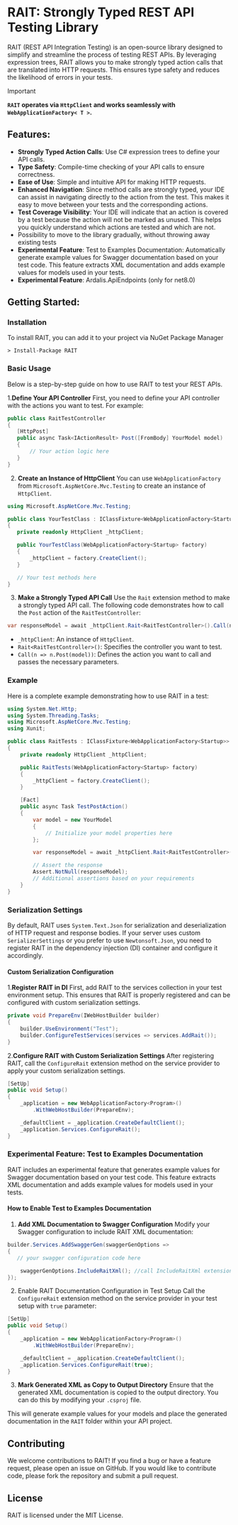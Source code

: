# RAIT: Strongly Typed REST API Testing Library

RAIT (REST API Integration Testing) is an open-source library designed to simplify and streamline the process of testing REST APIs. By leveraging expression trees, RAIT allows you to make strongly typed action calls that are translated into HTTP requests. This ensures type safety and reduces the likelihood of errors in your tests.

> [!IMPORTANT]
> **`RAIT` operates via `HttpClient` and works seamlessly with `WebApplicationFactory< T >`.**

## Features:
- **Strongly Typed Action Calls**: Use C# expression trees to define your API calls.
- **Type Safety**: Compile-time checking of your API calls to ensure correctness.
- **Ease of Use**: Simple and intuitive API for making HTTP requests.
- **Enhanced Navigation**: Since method calls are strongly typed, your IDE can assist in navigating directly to the action from the test. This makes it easy to move between your tests and the corresponding actions.
- **Test Coverage Visibility**: Your IDE will indicate that an action is covered by a test because the action will not be marked as unused. This helps you quickly understand which actions are tested and which are not.
-  Possibility to move to the library gradually, without throwing away existing tests
- **Experimental Feature**: Test to Examples Documentation: Automatically generate example values for Swagger documentation based on your test code. This feature extracts XML documentation and adds example values for models used in your tests.
- **Experimental Feature**: Ardalis.ApiEndpoints (only for net8.0)

## Getting Started:
### Installation
To install RAIT, you can add it to your project via NuGet Package Manager
```
> Install-Package RAIT
``` 

###  Basic Usage
Below is a step-by-step guide on how to use RAIT to test your REST APIs.

1.**Define Your API Controller**
First, you need to define your API controller with the actions you want to test. For example:

```csharp
public class RaitTestController
{
   [HttpPost]
   public async Task<IActionResult> Post([FromBody] YourModel model)
   {
       // Your action logic here
   }
}
```

2. **Create an Instance of HttpClient**
You can use `WebApplicationFactory` from `Microsoft.AspNetCore.Mvc.Testing` to create an instance of `HttpClient`.

```csharp
using Microsoft.AspNetCore.Mvc.Testing;

public class YourTestClass : IClassFixture<WebApplicationFactory<Startup>>
{
   private readonly HttpClient _httpClient;

   public YourTestClass(WebApplicationFactory<Startup> factory)
   {
       _httpClient = factory.CreateClient();
   }

   // Your test methods here
}
```

3. **Make a Strongly Typed API Call**
Use the `Rait` extension method to make a strongly typed API call. The following code demonstrates how to call the `Post` action of the `RaitTestController`:

```csharp
var responseModel = await _httpClient.Rait<RaitTestController>().Call(n => n.Post(model));
```
- `_httpClient`: An instance of `HttpClient`.
- `Rait<RaitTestController>()`: Specifies the controller you want to test.
- `Call(n => n.Post(model))`: Defines the action you want to call and passes the necessary parameters.

### Example
Here is a complete example demonstrating how to use RAIT in a test:

```csharp
using System.Net.Http;
using System.Threading.Tasks;
using Microsoft.AspNetCore.Mvc.Testing;
using Xunit;

public class RaitTests : IClassFixture<WebApplicationFactory<Startup>>
{
    private readonly HttpClient _httpClient;

    public RaitTests(WebApplicationFactory<Startup> factory)
    {
        _httpClient = factory.CreateClient();
    }

    [Fact]
    public async Task TestPostAction()
    {
        var model = new YourModel
        {
            // Initialize your model properties here
        };

        var responseModel = await _httpClient.Rait<RaitTestController>().Call(n => n.Post(model));

        // Assert the response
        Assert.NotNull(responseModel);
        // Additional assertions based on your requirements
    }
}
```

### **Serialization Settings**
By default, RAIT uses `System.Text.Json` for serialization and deserialization of HTTP request and response bodies. If your server uses custom `SerializerSettings` or you prefer to use `Newtonsoft.Json`, you need to register RAIT in the dependency injection (DI) container and configure it accordingly.

#### **Custom Serialization Configuration**
1.**Register RAIT in DI**
First, add RAIT to the services collection in your test environment setup. This ensures that RAIT is properly registered and can be configured with custom serialization settings.
```csharp
private void PrepareEnv(IWebHostBuilder builder)
{
    builder.UseEnvironment("Test");
    builder.ConfigureTestServices(services => services.AddRait());
}
```
2.**Configure RAIT with Custom Serialization Settings**
After registering RAIT, call the `ConfigureRait` extension method on the service provider to apply your custom serialization settings.
```csharp
[SetUp]
public void Setup()
{
    _application = new WebApplicationFactory<Program>()
        .WithWebHostBuilder(PrepareEnv);

    _defaultClient = _application.CreateDefaultClient();
    _application.Services.ConfigureRait();
}
```

### Experimental Feature: Test to Examples Documentation
RAIT includes an experimental feature that generates example values for Swagger documentation based on your test code. This feature extracts XML documentation and adds example values for models used in your tests.

#### How to Enable Test to Examples Documentation
1. **Add XML Documentation to Swagger Configuration**
Modify your Swagger configuration to include RAIT XML documentation:
```csharp
builder.Services.AddSwaggerGen(swaggerGenOptions =>
{
   // your swagger configuration code here 

    swaggerGenOptions.IncludeRaitXml(); //call IncludeRaitXml extension
});
```

2. Enable RAIT Documentation Configuration in Test Setup
Call  the `ConfigureRait` extension method on the service provider in your test setup with `true` parameter:
```csharp
[SetUp]
public void Setup()
{
    _application = new WebApplicationFactory<Program>()
        .WithWebHostBuilder(PrepareEnv);

    _defaultClient = _application.CreateDefaultClient();
    _application.Services.ConfigureRait(true);
}
```

3. **Mark Generated XML as Copy to Output Directory**
Ensure that the generated XML documentation is copied to the output directory. You can do this by modifying your `.csproj` file.

This will generate example values for your models and place the generated documentation in the `RAIT` folder within your API project.


## Contributing
We welcome contributions to RAIT! If you find a bug or have a feature request, please open an issue on GitHub. If you would like to contribute code, please fork the repository and submit a pull request.

## License
RAIT is licensed under the MIT License.
